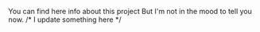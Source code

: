 You can find here info about this project
But I'm not in the mood to tell you now.
/* I update something here */
